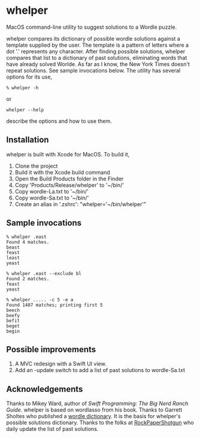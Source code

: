 #  whelper
MacOS command-line utility to suggest solutions to a Wordle puzzle.

whelper compares its dictionary of possible wordle solutions against a template supplied by the user.
The template is a pattern of letters where a dot '.' represents any character. After finding possible
solutions, whelper compares that list to a dictionary of past solutions, eliminating words that have already
solved Worlde. As far as I know, the New York Times doesn't repeat solutions. See sample invocations
below. The utility has several options for its use,

    % whelper -h

or

    whelper --help

describe the options and how to use them.
## Installation
whelper is built with Xcode for MacOS. To build it,
1. Clone the project
2. Build it with the Xcode build command
3. Open the Build Products folder in the Finder
4. Copy 'Products/Release/whelper' to '~/bin/'
5. Copy wordle-La.txt to '~/bin/'
6. Copy wordle-Sa.txt to '~/bin/'
7. Create an alias in '.zshrc':
    "whelper='~/bin/whelper'"

## Sample invocations

    % whelper .east    
    Found 4 matches.
    beast
    feast
    least
    yeast

    % whelper .east --exclude bl
    Found 2 matches.
    feast
    yeast

    % whelper ..... -c 5 -e a
    Found 1407 matches; printing first 5
    beech
    beefy
    befit
    beget
    begin

## Possible improvements
1. A MVC redesign with a Swift UI view.
2. Add an -update switch to add a list of past solutions to wordle-Sa.txt
   
## Acknowledgements
Thanks to Mikey Ward, author of *Swift Programming: The Big Nerd Ranch Guide*. whelper is based on
wordlasso from his book. Thanks to Garrett Sholtes who published a [wordle dictionary](https://gist.github.com/scholtes/94f3c0303ba6a7768b47583aff36654d). It
 is the basis for whelper's possible solutions dictionary. Thanks to the folks at [RockPaperShotgun](https://rockpapershotgun.com) who daily update the list of
 past solutions.
 
